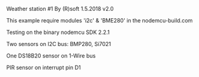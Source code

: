 Weather station #1 By (R)soft 1.5.2018 v2.0

This example require modules 'i2c' & 'BME280' in the nodemcu-build.com

Testing on the binary nodemcu SDK 2.2.1

Two sensors on I2C bus: BMP280, Si7021

One DS18B20 sensor on 1-Wire bus

PIR sensor on interrupt pin D1

